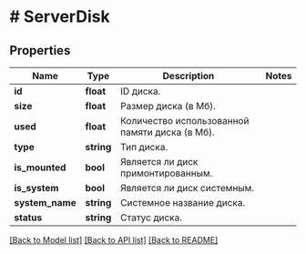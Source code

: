 # # ServerDisk

## Properties

Name | Type | Description | Notes
------------ | ------------- | ------------- | -------------
**id** | **float** | ID диска. |
**size** | **float** | Размер диска (в Мб). |
**used** | **float** | Количество использованной памяти диска (в Мб). |
**type** | **string** | Тип диска. |
**is_mounted** | **bool** | Является ли диск примонтированным. |
**is_system** | **bool** | Является ли диск системным. |
**system_name** | **string** | Системное название диска. |
**status** | **string** | Статус диска. |

[[Back to Model list]](../../README.md#models) [[Back to API list]](../../README.md#endpoints) [[Back to README]](../../README.md)
